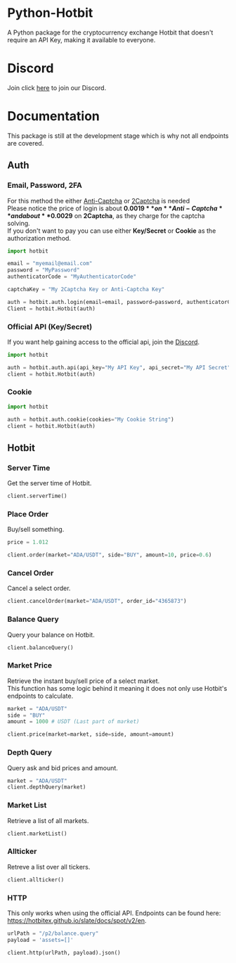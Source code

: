 # Python-Hotbit
A Python package for the cryptocurrency exchange Hotbit that doesn't require an API Key, making it available to everyone.

# Discord
Join click [here](https://discord.gg/FAK6yVQFE3) to join our Discord.

# Documentation
This package is still at the development stage which is why not all endpoints are covered.

## Auth
### Email, Password, 2FA
For this method the either [Anti-Captcha](https://anti-captcha.com/) or [2Captcha](https://2captcha.com/) is needed  
Please notice the price of login is about **$0.0019** on **Anti-Captcha** and about **$0.0029** on **2Captcha**, as they charge for the captcha solving.  
If you don't want to pay you can use either **Key/Secret** or **Cookie** as the authorization method.
```python
import hotbit

email = "myemail@email.com"
password = "MyPassword"
authenticatorCode = "MyAuthenticatorCode"

captchaKey = "My 2Captcha Key or Anti-Captcha Key"

auth = hotbit.auth.login(email=email, password=password, authenticatorCode=authenticatorCode, antiCaptcha=captchaKey)
Client = hotbit.Hotbit(auth)
```
### Official API (Key/Secret)
If you want help gaining access to the official api, join the [Discord](https://discord.gg/hotbit).
```python
import hotbit

auth = hotbit.auth.api(api_key="My API Key", api_secret="My API Secret")
client = hotbit.Hotbit(auth)
```  
### Cookie
```python
import hotbit

auth = hotbit.auth.cookie(cookies="My Cookie String")
client = hotbit.Hotbit(auth)
```  
  
  

## Hotbit
### Server Time
Get the server time of Hotbit.
```python
client.serverTime()
```

### Place Order
Buy/sell something.
```python
price = 1.012

client.order(market="ADA/USDT", side="BUY", amount=10, price=0.6)
```

### Cancel Order
Cancel a select order.
```python
client.cancelOrder(market="ADA/USDT", order_id="4365873")
```

### Balance Query
Query your balance on Hotbit.
```python
client.balanceQuery()
```

### Market Price
Retrieve the instant buy/sell price of a select market.  
This function has some logic behind it meaning it does not only use Hotbit's endpoints to calculate.
```python
market = "ADA/USDT"
side = "BUY"
amount = 1000 # USDT (Last part of market)

client.price(market=market, side=side, amount=amount)
```

### Depth Query
Query ask and bid prices and amount.
```python
market = "ADA/USDT"
client.depthQuery(market)
```

### Market List
Retrieve a list of all markets.
```python
client.marketList()
```

### Allticker
Retreve a list over all tickers.
```python
client.allticker()
```

### HTTP
This only works when using the official API. Endpoints can be found here: https://hotbitex.github.io/slate/docs/spot/v2/en.
```python
urlPath = "/p2/balance.query"
payload = 'assets=[]'

client.http(urlPath, payload).json()
```
